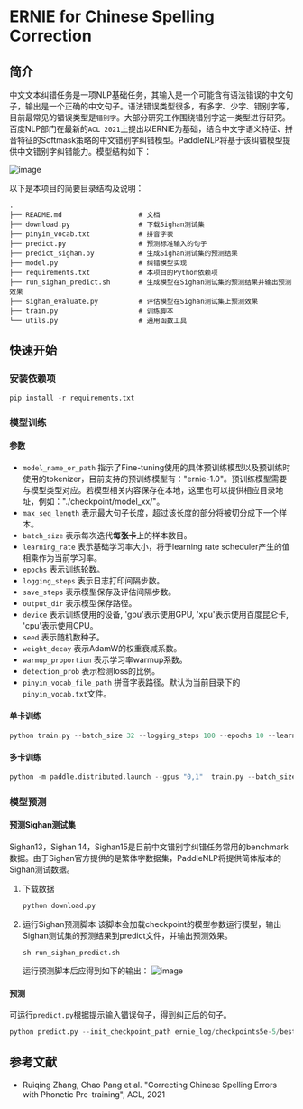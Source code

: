 # ERNIE for Chinese Spelling Correction

## 简介

中文文本纠错任务是一项NLP基础任务，其输入是一个可能含有语法错误的中文句子，输出是一个正确的中文句子。语法错误类型很多，有多字、少字、错别字等，目前最常见的错误类型是`错别字`。大部分研究工作围绕错别字这一类型进行研究。百度NLP部门在最新的`ACL 2021`上提出以ERNIE为基础，结合中文字语义特征、拼音特征的Softmask策略的中文错别字纠错模型。PaddleNLP将基于该纠错模型提供中文错别字纠错能力。模型结构如下：

![image](https://user-images.githubusercontent.com/10826371/131974040-fc84ec04-566f-4310-9839-862bfb27172e.png)

以下是本项目的简要目录结构及说明：

```text
.
├── README.md                   # 文档
├── download.py                 # 下载Sighan测试集
├── pinyin_vocab.txt            # 拼音字表
├── predict.py                  # 预测标准输入的句子
├── predict_sighan.py           # 生成Sighan测试集的预测结果
├── model.py                    # 纠错模型实现
├── requirements.txt            # 本项目的Python依赖项
├── run_sighan_predict.sh       # 生成模型在Sighan测试集的预测结果并输出预测效果
├── sighan_evaluate.py          # 评估模型在Sighan测试集上预测效果
├── train.py                    # 训练脚本
└── utils.py                    # 通用函数工具
```

## 快速开始

### 安装依赖项
```
pip install -r requirements.txt
```

### 模型训练

#### 参数
- `model_name_or_path` 指示了Fine-tuning使用的具体预训练模型以及预训练时使用的tokenizer，目前支持的预训练模型有："ernie-1.0"。预训练模型需要与模型类型对应。若模型相关内容保存在本地，这里也可以提供相应目录地址，例如："./checkpoint/model_xx/"。
- `max_seq_length` 表示最大句子长度，超过该长度的部分将被切分成下一个样本。
- `batch_size` 表示每次迭代**每张卡**上的样本数目。
- `learning_rate` 表示基础学习率大小，将于learning rate scheduler产生的值相乘作为当前学习率。
- `epochs` 表示训练轮数。
- `logging_steps` 表示日志打印间隔步数。
- `save_steps` 表示模型保存及评估间隔步数。
- `output_dir` 表示模型保存路径。
- `device` 表示训练使用的设备, 'gpu'表示使用GPU, 'xpu'表示使用百度昆仑卡, 'cpu'表示使用CPU。
- `seed` 表示随机数种子。
- `weight_decay` 表示AdamW的权重衰减系数。
- `warmup_proportion` 表示学习率warmup系数。
- `detection_prob` 表示检测loss的比例。
- `pinyin_vocab_file_path` 拼音字表路径。默认为当前目录下的`pinyin_vocab.txt`文件。

#### 单卡训练

```python
python train.py --batch_size 32 --logging_steps 100 --epochs 10 --learning_rate 5e-5 --model_name_or_path ernie-1.0 --output_dir checkpoints5e-5
```

#### 多卡训练

```python
python -m paddle.distributed.launch --gpus "0,1"  train.py --batch_size 32 --logging_steps 100 --epochs 10 --learning_rate 5e-5 --model_name_or_path ernie-1.0 --output_dir checkpoints5e-5
```

### 模型预测

#### 预测Sighan测试集

 Sighan13，Sighan 14，Sighan15是目前中文错别字纠错任务常用的benchmark数据。由于Sighan官方提供的是繁体字数据集，PaddleNLP将提供简体版本的Sighan测试数据。

 1. 下载数据

    ```python
    python download.py
    ```

 2. 运行Sighan预测脚本
    该脚本会加载checkpoint的模型参数运行模型，输出Sighan测试集的预测结果到predict文件，并输出预测效果。
    ```shell
    sh run_sighan_predict.sh
    ```

    运行预测脚本后应得到如下的输出：
    ![image](https://user-images.githubusercontent.com/10826371/131977272-35cfe428-77ad-4db3-b09f-839a4784823c.png)

#### 预测
可运行`predict.py`根据提示输入错误句子，得到纠正后的句子。

```python
python predict.py --init_checkpoint_path ernie_log/checkpoints5e-5/best_model.pdparams --model_type ernie --model_name_or_path ernie-1.0
```

## 参考文献
* Ruiqing Zhang, Chao Pang et al. "Correcting Chinese Spelling Errors with Phonetic Pre-training", ACL, 2021
